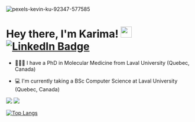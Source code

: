 ![pexels-kevin-ku-92347-577585](https://github.com/user-attachments/assets/8e2b1bad-2a42-42b0-8af1-7ea5a6237213)
<img src="https://komarev.com/ghpvc/?username=KariHab&style=flat-square&color=blue" alt=""/>

<h1>
  Hey there, I'm Karima! <img src="https://media.giphy.com/media/hvRJCLFzcasrR4ia7z/giphy.gif" width="30px"/>
  <div id="badges">
  <a href="https://www.linkedin.com/in/karimahabbout/">
    <img src="https://img.shields.io/badge/LinkedIn-blue?style=for-the-badge&logo=linkedin&logoColor=white" alt="LinkedIn Badge"/>
  </a>
</div>
  
</h1>



* 👩🏽‍🏫 I have a PhD in Molecular Medicine from Laval University (Quebec, Canada)

* 💻 I'm currently taking a BSc Computer Science at Laval University (Quebec, Canada)


![](http://github-profile-summary-cards.vercel.app/api/cards/profile-details?username=KariHab&theme=darcula) ![](http://github-profile-summary-cards.vercel.app/api/cards/most-commit-language?username=KariHab&theme=darcula)



[![Top Langs](https://github-readme-stats-git-masterrstaa-rickstaa.vercel.app/api/top-langs/?username=KariHab&show_icons=true&theme=dracula)](https://github.com/KariHab/github-readme-stats)




